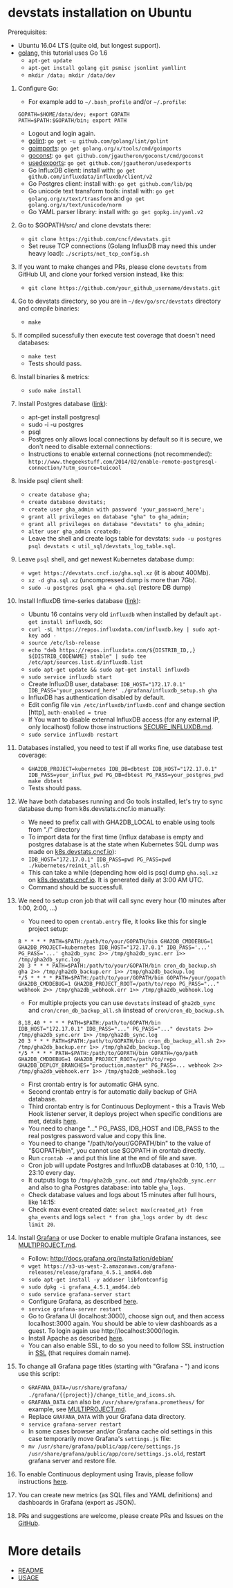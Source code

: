 # devstats installation on Ubuntu

Prerequisites:
- Ubuntu 16.04 LTS (quite old, but longest support).
- [golang](https://golang.org), this tutorial uses Go 1.6
    - `apt-get update`
    - `apt-get install golang git psmisc jsonlint yamllint`
    - `mkdir /data; mkdir /data/dev`
1. Configure Go:
    - For example add to `~/.bash_profile` and/or `~/.profile`:
     ```
     GOPATH=$HOME/data/dev; export GOPATH
     PATH=$PATH:$GOPATH/bin; export PATH
     ```
    - Logout and login again.
    - [golint](https://github.com/golang/lint): `go get -u github.com/golang/lint/golint`
    - [goimports](https://godoc.org/golang.org/x/tools/cmd/goimports): `go get golang.org/x/tools/cmd/goimports`
    - [goconst](https://github.com/jgautheron/goconst): `go get github.com/jgautheron/goconst/cmd/goconst`
    - [usedexports](https://github.com/jgautheron/usedexports): `go get github.com/jgautheron/usedexports`
    - Go InfluxDB client: install with: `go get github.com/influxdata/influxdb/client/v2`
    - Go Postgres client: install with: `go get github.com/lib/pq`
    - Go unicode text transform tools: install with: `go get golang.org/x/text/transform` and `go get golang.org/x/text/unicode/norm`
    - Go YAML parser library: install with: `go get gopkg.in/yaml.v2`

2. Go to $GOPATH/src/ and clone devstats there:
    - `git clone https://github.com/cncf/devstats.git`
    - Set reuse TCP connections (Golang InfluxDB may need this under heavy load): `./scripts/net_tcp_config.sh`
3. If you want to make changes and PRs, please clone `devstats` from GitHub UI, and clone your forked version instead, like this:
    - `git clone https://github.com/your_github_username/devstats.git`
6. Go to devstats directory, so you are in `~/dev/go/src/devstats` directory and compile binaries:
    - `make`
7. If compiled sucessfully then execute test coverage that doesn't need databases:
    - `make test`
    - Tests should pass.
8. Install binaries & metrics:
    - `sudo make install`

9. Install Postgres database ([link](https://gist.github.com/sgnl/609557ebacd3378f3b72)):
    - apt-get install postgresql 
    - sudo -i -u postgres
    - psql
    - Postgres only allows local connections by default so it is secure, we don't need to disable external connections:
    - Instructions to enable external connections (not recommended): `http://www.thegeekstuff.com/2014/02/enable-remote-postgresql-connection/?utm_source=tuicool`

10. Inside psql client shell:
    - `create database gha;`
    - `create database devstats;`
    - `create user gha_admin with password 'your_password_here';`
    - `grant all privileges on database "gha" to gha_admin;`
    - `grant all privileges on database "devstats" to gha_admin;`
    - `alter user gha_admin createdb;`
    - Leave the shell and create logs table for devstats: `sudo -u postgres psql devstats < util_sql/devstats_log_table.sql`.

11. Leave `psql` shell, and get newest Kubernetes database dump:
    - `wget https://devstats.cncf.io/gha.sql.xz` (it is about 400Mb).
    - `xz -d gha.sql.xz` (uncompressed dump is more than 7Gb).
    - `sudo -u postgres psql gha < gha.sql` (restore DB dump)

12. Install InfluxDB time-series database ([link](https://docs.influxdata.com/influxdb/v0.9/introduction/installation/)):
    - Ubuntu 16 contains very old `influxdb` when installed by default `apt-get install influxdb`, so:
    - `curl -sL https://repos.influxdata.com/influxdb.key | sudo apt-key add -`
    - `source /etc/lsb-release`
    - `echo "deb https://repos.influxdata.com/${DISTRIB_ID,,} ${DISTRIB_CODENAME} stable" | sudo tee /etc/apt/sources.list.d/influxdb.list`
    - `sudo apt-get update && sudo apt-get install influxdb`
    - `sudo service influxdb start`
    - Create InfluxDB user, database: `IDB_HOST="172.17.0.1" IDB_PASS='your_password_here' ./grafana/influxdb_setup.sh gha`
    - InfluxDB has authentication disabled by default.
    - Edit config file `vim /etc/influxdb/influxdb.conf` and change section [http], `auth-enabled = true`
    - If You want to disable external InfluxDB access (for any external IP, only localhost) follow those instructions [SECURE_INFLUXDB.md](https://github.com/cncf/devstats/blob/master/SECURE_INFLUXDB.md).
    - `sudo service influxdb restart`

13. Databases installed, you need to test if all works fine, use database test coverage:
    - `GHA2DB_PROJECT=kubernetes IDB_DB=dbtest IDB_HOST="172.17.0.1" IDB_PASS=your_influx_pwd PG_DB=dbtest PG_PASS=your_postgres_pwd make dbtest`
    - Tests should pass.

14. We have both databases running and Go tools installed, let's try to sync database dump from k8s.devstats.cncf.io manually:
    - We need to prefix call with GHA2DB_LOCAL to enable using tools from "./" directory
    - To import data for the first time (Influx database is empty and postgres database is at the state when Kubernetes SQL dump was made on [k8s.devstats.cncf.io](https://k8s.devstats.cncf.io)):
    - `IDB_HOST="172.17.0.1" IDB_PASS=pwd PG_PASS=pwd ./kubernetes/reinit_all.sh`
    - This can take a while (depending how old is psql dump `gha.sql.xz` on [k8s.devstats.cncf.io](https://k8s.devstats.cncf.io). It is generated daily at 3:00 AM UTC.
    - Command should be successfull.

15. We need to setup cron job that will call sync every hour (10 minutes after 1:00, 2:00, ...)
    - You need to open `crontab.entry` file, it looks like this for single project setup:
    ```
    8 * * * * PATH=$PATH:/path/to/your/GOPATH/bin GHA2DB_CMDDEBUG=1 GHA2DB_PROJECT=kubernetes IDB_HOST="172.17.0.1" IDB_PASS='...' PG_PASS='...' gha2db_sync 2>> /tmp/gha2db_sync.err 1>> /tmp/gha2db_sync.log
    20 3 * * * PATH=$PATH:/path/to/your/GOPATH/bin cron_db_backup.sh gha 2>> /tmp/gha2db_backup.err 1>> /tmp/gha2db_backup.log
    */5 * * * * PATH=$PATH:/path/to/your/GOPATH/bin GOPATH=/your/gopath GHA2DB_CMDDEBUG=1 GHA2DB_PROJECT_ROOT=/path/to/repo PG_PASS="..." webhook 2>> /tmp/gha2db_webhook.err 1>> /tmp/gha2db_webhook.log
    ```
    - For multiple projects you can use `devstats` instead of `gha2db_sync` and `cron/cron_db_backup_all.sh` iinstead of `cron/cron_db_backup.sh`.
    ```
    8,18,40 * * * * PATH=$PATH:/path/to/GOPATH/bin IDB_HOST="172.17.0.1" IDB_PASS="..." PG_PASS="..." devstats 2>> /tmp/gha2db_sync.err 1>> /tmp/gha2db_sync.log
    20 3 * * * PATH=$PATH:/path/to/GOPATH/bin cron_db_backup_all.sh 2>> /tmp/gha2db_backup.err 1>> /tmp/gha2db_backup.log
    */5 * * * * PATH=$PATH:/path/to/GOPATH/bin GOPATH=/go/path GHA2DB_CMDDEBUG=1 GHA2DB_PROJECT_ROOT=/path/to/repo GHA2DB_DEPLOY_BRANCHES="production,master" PG_PASS=... webhook 2>> /tmp/gha2db_webhook.err 1>> /tmp/gha2db_webhook.log
    ```
    - First crontab entry is for automatic GHA sync.
    - Second crontab entry is for automatic daily backup of GHA database.
    - Third crontab entry is for Continuous Deployment - this a Travis Web Hook listener server, it deploys project when specific conditions are met, details [here](https://github.com/cncf/devstats/blob/master/CONTINUOUS_DEPLOYMENT.md).
    - You need to change "..." PG_PASS, IDB_HOST and IDB_PASS to the real postgres password value and copy this line.
    - You need to change "/path/to/your/GOPATH/bin" to the value of "$GOPATH/bin", you cannot use $GOPATH in crontab directly.
    - Run `crontab -e` and put this line at the end of file and save.
    - Cron job will update Postgres and InfluxDB databases at 0:10, 1:10, ... 23:10 every day.
    - It outputs logs to `/tmp/gha2db_sync.out` and `/tmp/gha2db_sync.err` and also to gha Postgres database: into table `gha_logs`.
    - Check database values and logs about 15 minutes after full hours, like 14:15:
    - Check max event created date: `select max(created_at) from gha_events` and logs `select * from gha_logs order by dt desc limit 20`.

16. Install [Grafana](http://docs.grafana.org/installation/mac/) or use Docker to enable multiple Grafana instances, see [MULTIPROJECT.md](https://github.com/cncf/devstats/blob/master/MULTIPROJECT.md).
    - Follow: http://docs.grafana.org/installation/debian/
    - `wget https://s3-us-west-2.amazonaws.com/grafana-releases/release/grafana_4.5.1_amd64.deb`
    - `sudo apt-get install -y adduser libfontconfig`
    - `sudo dpkg -i grafana_4.5.1_amd64.deb`
    - `sudo service grafana-server start`
    - Configure Grafana, as described [here](https://github.com/cncf/devstats/blob/master/GRAFANA.md).
    - `service grafana-server restart`
    - Go to Grafana UI (localhost:3000), choose sign out, and then access localhost:3000 again. You should be able to view dashboards as a guest. To login again use http://localhost:3000/login.
    - Install Apache as described [here](https://github.com/cncf/devstats/blob/master/APACHE.md).
    - You can also enable SSL, to do so you need to follow SSL instruction in [SSL](https://github.com/cncf/devstats/blob/master/SSL.md) (that requires domain name).

17. To change all Grafana page titles (starting with "Grafana - ") and icons use this script:
    - `GRAFANA_DATA=/usr/share/grafana/ ./grafana/{{project}}/change_title_and_icons.sh`.
    - `GRAFANA_DATA` can also be `/usr/share/grafana.prometheus/` for example, see [MULTIPROJECT.md](https://github.com/cncf/devstats/blob/master/MULTIPROJECT.md).
    - Replace `GRAFANA_DATA` with your Grafana data directory.
    - `service grafana-server restart`
    - In some cases browser and/or Grafana cache old settings in this case temporarily move Grafana's `settings.js` file:
    - `mv /usr/share/grafana/public/app/core/settings.js /usr/share/grafana/public/app/core/settings.js.old`, restart grafana server and restore file.

18. To enable Continuous deployment using Travis, please follow instructions [here](https://github.com/cncf/devstats/blob/master/CONTINUOUS_DEPLOYMENT.md).

19. You can create new metrics (as SQL files and YAML definitions) and dashboards in Grafana (export as JSON).
20. PRs and suggestions are welcome, please create PRs and Issues on the [GitHub](https://github.com/cncf/devstats).

# More details
- [README](https://github.com/cncf/devstats/blob/master/README.md)
- [USAGE](https://github.com/cncf/devstats/blob/master/USAGE.md)
